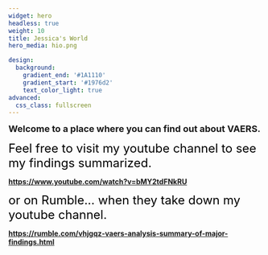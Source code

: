 ```yaml
---
widget: hero
headless: true
weight: 10
title: Jessica's World
hero_media: hio.png

design:
  background:
    gradient_end: '#1A1110'
    gradient_start: '#1976d2'
    text_color_light: true
advanced:
  css_class: fullscreen
---
```


<font size ="4">**Welcome to a place where you can find out about VAERS.**</font>

<font size="5" color = "black"> Feel free to visit my youtube channel to see my findings summarized.</font>

**https://www.youtube.com/watch?v=bMY2tdFNkRU**

<font size="5" color = "black"> or on Rumble... when they take down my youtube channel.</font>

**https://rumble.com/vhjgqz-vaers-analysis-summary-of-major-findings.html**

